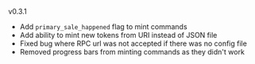 v0.3.1

* Add `primary_sale_happened` flag to mint commands
* Add ability to mint new tokens from URI instead of JSON file
* Fixed bug where RPC url was not accepted if there was no config file
* Removed progress bars from minting commands as they didn't work